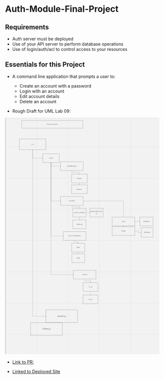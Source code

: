 # Auth-Module-Final-Project

## Requirements

- Auth server must be deployed
- Use of your API server to perform database operations
- Use of login/auth/acl to control access to your resources

## Essentials for this Project

- A command line application that prompts a user to:
  - Create an account with a password
  - Login with an account
  - Edit account details
  - Delete an account

- Rough Draft for UML Lab 09:

![UML](UML%20Rough%20Draft%20Lab%2009.png)

- [Link to PR:]()

- [Linked to Deployed Site](https://git.heroku.com/auth-module-project.git)
